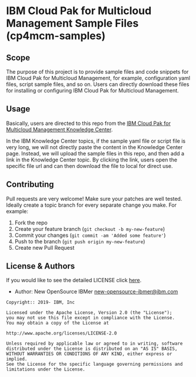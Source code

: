 <!-- This should be the location of the title of the repository, normally the short name -->
# IBM Cloud Pak for Multicloud Management Sample Files (cp4mcm-samples)

<!-- Build Status, is a great thing to have at the top of your repository, it shows that you take your CI/CD as first class citizens -->
<!-- [![Build Status](https://travis-ci.org/jjasghar/ibm-cloud-cli.svg?branch=master)](https://travis-ci.org/jjasghar/ibm-cloud-cli) -->

<!-- Not always needed, but a scope helps the user understand in a short sentance like below, why this repo exists -->
## Scope

The purpose of this project is to provide sample files and code snippets for IBM Cloud Pak for Multicloud Management, for example, configuration yaml files, script sample files, and so on. Users can directly download these files for installing or configuring IBM Cloud Pak for Multicloud Management.

<!-- A more detailed Usage or detailed explaination of the repository here -->
## Usage

Basically, users are directed to this repo from the [IBM Cloud Pak for Multicloud Management Knowledge Center](https://www.ibm.com/support/knowledgecenter/SSFC4F_2.0.0/kc_welcome_cloud_pak.html).  

In the IBM Knowledge Center topics, if the sample yaml file or script file is very long, we will not directly paste the content in the Knowledge Center page. Instead, we will upload the sample files in this repo, and then add a link in the Knowledge Center topic. By clicking the link, users open the specific file url and can then download the file to local for direct use.  

## Contributing
Pull requests are very welcome! Make sure your patches are well tested.
Ideally create a topic branch for every separate change you make. For
example:

1. Fork the repo
2. Create your feature branch (`git checkout -b my-new-feature`)
3. Commit your changes (`git commit -am 'Added some feature'`)
4. Push to the branch (`git push origin my-new-feature`)
5. Create new Pull Request

## License & Authors

If you would like to see the detailed LICENSE click [here](LICENSE).

- Author: New OpenSource IBMer <new-opensource-ibmer@ibm.com>

```text
Copyright:: 2019- IBM, Inc

Licensed under the Apache License, Version 2.0 (the "License");
you may not use this file except in compliance with the License.
You may obtain a copy of the License at

http://www.apache.org/licenses/LICENSE-2.0

Unless required by applicable law or agreed to in writing, software
distributed under the License is distributed on an "AS IS" BASIS,
WITHOUT WARRANTIES OR CONDITIONS OF ANY KIND, either express or implied.
See the License for the specific language governing permissions and
limitations under the License.
```


[issues]: https://github.com/IBM/repo-template/issues/new
